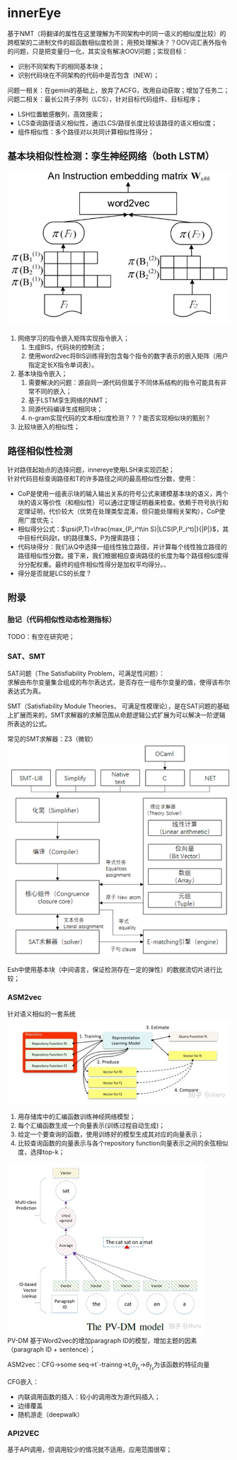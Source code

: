 <!--
 * @Author: Suez_kip 287140262@qq.com
 * @Date: 2022-11-26 18:38:14
 * @LastEditTime: 2022-11-28 13:31:59
 * @LastEditors: Suez_kip
 * @Description: 
-->
# innerEye

基于NMT（将翻译的属性在这里理解为不同架构中的同一语义的相似度比较）的跨框架的二进制文件的超函数相似度检测；
用预处理解决？？OOV词汇表外指令的问题，只是把变量归一化，其实没有解决OOV问题；实现目标：  

- 识别不同架构下的相同基本块；
- 识别代码块在不同架构的代码中是否包含（NEW）；

问题一相关：在gemini的基础上，放弃了ACFG，改用自动获取；增加了任务二；
问题二相关：最长公共子序列（LCS），针对目标代码组件、目标程序；

- LSH位置敏感散列，高效搜索；
- LCS查询路径语义相似性，通过LCS/路径长度比较该路径的语义相似度；
- 组件相似性：多个路径对以共同计算相似性得分；

## 基本块相似性检测：孪生神经网络（both LSTM）

![图 7](../images/9317e85bc280801bf62704169537fffe0a60c19c7b61bbebe7140a1297539ab5.png)  

1. 网络学习的指令嵌入矩阵实现指令嵌入；
   1. 生成BIS，代码块的控制流；
   2. 使用word2vec将BIS训练得到包含每个指令的数字表示的嵌入矩阵（用户指定定长X指令单词表）。
2. 基本块指令嵌入；
   1. 需要解决的问题：源自同一源代码但属于不同体系结构的指令可能具有非常不同的嵌入；
   2. 基于LSTM孪生网络的NMT；
   3. 同源代码编译生成相同块；
   4. n-gram实现代码的文本相似度检测？？？能否实现相似块的甄别？
3. 比较块嵌入的相似性；

## 路径相似性检测

针对路径起始点的选择问题，innereye使用LSH来实现匹配；  
针对代码目标查询路径和T的许多路径之间的最高相似性分数，使用：  

- CoP是使用一组表示块的输入输出关系的符号公式来建模基本块的语义，两个块的语义等价性（和相似性）可以通过定理证明器来检查。依赖于符号执行和定理证明，代价较大（优势在处理类型混淆，但只能处理相关架构），CoP使用广度优先；
- 相似得分公式：$\psi(P,T)=\frac{max_{P_i^t\in S}|LCS(P,P_i^t)|}{|P|}$，其中目标代码段t，t的路径集S，P为搜索路径；
- 代码块得分：我们从Q中选择一组线性独立路径，并计算每个线性独立路径的路径相似性分数。接下来，我们根据相应查询路径的长度为每个路径相似度得分分配权重。最终的组件相似性得分是加权平均得分。、
- 得分是否就是LCS的长度？

## 附录

### 胎记（代码相似性动态检测指标）

TODO：有空在研究吧；

### SAT、SMT

SAT问题（The Satisfiability Problem，可满足性问题）：  
求解由布尔变量集合组成的布尔表达式，是否存在一组布尔变量的值，使得该布尔表达式为真。  

SMT（Satisfiability Module Theories， 可满足性模理论），是在SAT问题的基础上扩展而来的，SMT求解器的求解范围从命题逻辑公式扩展为可以解决一阶逻辑所表达的公式。

常见的SMT求解器：Z3（微软）  
![图 8](../images/39d6ea7068e0b5116e50546d4f10aa0a0526a48b4975d72cfe92dd3426f53785.png)  

Esh中使用基本块（中间语言，保证检测存在一定的弹性）的数据流切片进行比较；

### ASM2vec

针对语义相似的一套系统
![图 9](../images/7afe202910101be86676ad995f1628c400c698f55bdce9311847c22ac22f9c5a.png)  

1. 用存储库中的汇编函数训练神经网络模型；
2. 每个汇编函数生成一个向量表示(训练过程自动生成)；
3. 给定一个要查询的函数，使用训练好的模型生成其对应的向量表示；
4. 比较查询函数的向量表示与各个repository function向量表示之间的余弦相似度，选择top-k；

![图 10](../images/1596972d58ad442f2ce6a0dc8fa1ad15a4c2db065258176a6bbc4b01a5f25abe.png)  
PV-DM 基于Word2vec的增加paragraph ID的模型，增加主题的因素（paragraph ID + sentence）；

ASM2vec：CFG->some seq->t`-trainng->t,$\theta_{f_s}$->$\theta_{f_s}$为该函数的特征向量

CFG嵌入：

- 内联调用函数的插入：较小的调用改为源代码插入；
- 边缘覆盖
- 随机游走（deepwalk）

### API2VEC

基于API调用，但调用较少的情况就不适用，应用范围很窄；
